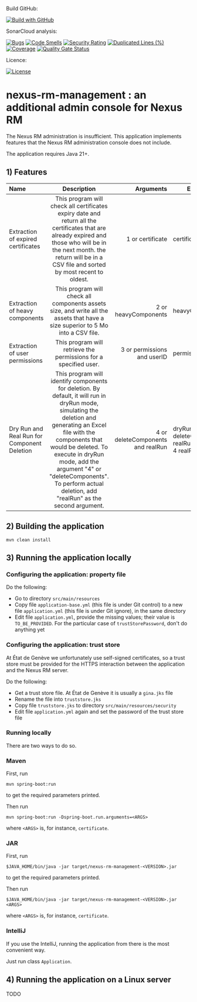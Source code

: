 Build GitHub:

[![Build with GitHub](https://github.com/republique-et-canton-de-geneve/nexus-rm-management/actions/workflows/maven.yml/badge.svg)](https://github.com/republique-et-canton-de-geneve/nexus-rm-management/blob/main/.github/workflows/maven.yml)

SonarCloud analysis:

[![Bugs](https://sonarcloud.io/api/project_badges/measure?project=republique-et-canton-de-geneve_nexus-rm-management&metric=bugs)](https://sonarcloud.io/summary/new_code?id=republique-et-canton-de-geneve_nexus-rm-management)
[![Code Smells](https://sonarcloud.io/api/project_badges/measure?project=republique-et-canton-de-geneve_nexus-rm-management&metric=code_smells)](https://sonarcloud.io/summary/new_code?id=republique-et-canton-de-geneve_nexus-rm-management)
[![Security Rating](https://sonarcloud.io/api/project_badges/measure?project=republique-et-canton-de-geneve_nexus-rm-management&metric=security_rating)](https://sonarcloud.io/summary/new_code?id=republique-et-canton-de-geneve_nexus-rm-management)
[![Duplicated Lines (%)](https://sonarcloud.io/api/project_badges/measure?project=republique-et-canton-de-geneve_nexus-rm-management&metric=duplicated_lines_density)](https://sonarcloud.io/summary/new_code?id=republique-et-canton-de-geneve_nexus-rm-management)
[![Coverage](https://sonarcloud.io/api/project_badges/measure?project=republique-et-canton-de-geneve_nexus-rm-management&metric=coverage)](https://sonarcloud.io/summary/new_code?id=republique-et-canton-de-geneve_nexus-rm-management)
[![Quality Gate Status](https://sonarcloud.io/api/project_badges/measure?project=republique-et-canton-de-geneve_nexus-rm-management&metric=alert_status)](https://sonarcloud.io/summary/new_code?id=republique-et-canton-de-geneve_nexus-rm-management)

Licence:

[![License](https://img.shields.io/badge/License-Apache_2.0-blue.svg)](https://opensource.org/licenses/Apache-2.0)

# nexus-rm-management : an additional admin console for Nexus RM

The Nexus RM administration is insufficient.
This application implements features that the Nexus RM
administration console does not include.

The application requires Java 21+.

## 1) Features


| Name                                        |                                                                                                                                                             Description                                                                                                                                                              |                         Arguments | Example                                                  |
|:--------------------------------------------|:------------------------------------------------------------------------------------------------------------------------------------------------------------------------------------------------------------------------------------------------------------------------------------------------------------------------------------:|----------------------------------:|----------------------------------------------------------|
| Extraction of expired certificates          |                                                     This program will check all certificates expiry date and return all the certificates that are already expired and those who will be in the next month. the return will be in a CSV file and sorted by most recent to oldest.                                                     |                  1 or certificate | certificate                                              |
| Extraction of heavy components              |                                                                                                   This program will check all components assets size, and write all the assets that have a size superior to 5 Mo into a CSV file.                                                                                                    |              2 or heavyComponents | heavyComponents                                          |
| Extraction of user permissions              |                                                                                                                                   This program will retrieve the permissions for a specified user.                                                                                                                                   |       3 or permissions and userID | permissions U135                                         |
| Dry Run and Real Run for Component Deletion | This program will identify components for deletion. By default, it will run in dryRun mode, simulating the deletion and generating an Excel file with the components that would be deleted. To execute in dryRun mode, add the argument "4" or "deleteComponents". To perform actual deletion, add "realRun" as the second argument. | 4 or deleteComponents and realRun | dryRun:<br> deleteComponents <br> realRun:<br> 4 realRun |


## 2) Building the application

```
mvn clean install
```

## 3) Running the application locally

### Configuring the application: property file

Do the following:
- Go to directory `src/main/resources`
- Copy file `application-base.yml` (this file is under Git control)
  to a new file `application.yml` (this file is under Git ignore),
  in the same directory
- Edit file `application.yml`, provide the missing values;
  their value is `TO_BE_PROVIDED`.
  For the particular case of `trustStorePassword`, don't do anything yet

### Configuring the application: trust store

At État de Genève we unfortunately use self-signed certificates, so a trust
store must be provided for the HTTPS interaction between the application and
the Nexus RM server.

Do the following:
- Get a trust store file.
  At État de Genève it is usually a `gina.jks` file
- Rename the file into `truststore.jks`
- Copy file `truststore.jks` to directory `src/main/resources/security`
- Edit file `application.yml` again and set the password of the trust store
  file

### Running locally

There are two ways to do so.

### Maven

First, run
```
mvn spring-boot:run
```
to get the required parameters printed.

Then run
```
mvn spring-boot:run -Dspring-boot.run.arguments=<ARGS>
```
where `<ARGS>` is, for instance, `certificate`.

### JAR

First, run
```
$JAVA_HOME/bin/java -jar target/nexus-rm-management-<VERSION>.jar
```
to get the required parameters printed.

Then run
```
$JAVA_HOME/bin/java -jar target/nexus-rm-management-<VERSION>.jar <ARGS>
```
where `<ARGS>` is, for instance, `certificate`.

### IntelliJ

If you use the IntelliJ, running the application from there is the most
convenient way.

Just run class `Application`.

## 4) Running the application on a Linux server

TODO
